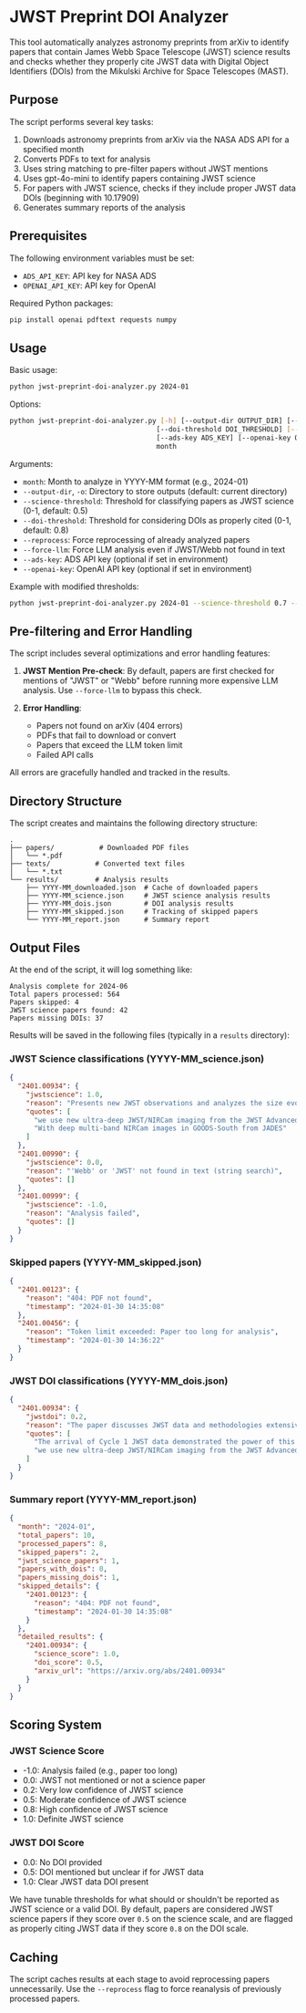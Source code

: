 # JWST Preprint DOI Analyzer

This tool automatically analyzes astronomy preprints from arXiv to identify papers that contain James Webb Space Telescope (JWST) science results and checks whether they properly cite JWST data with Digital Object Identifiers (DOIs) from the Mikulski Archive for Space Telescopes (MAST).

## Purpose

The script performs several key tasks:
1. Downloads astronomy preprints from arXiv via the NASA ADS API for a specified month
2. Converts PDFs to text for analysis
3. Uses string matching to pre-filter papers without JWST mentions
4. Uses gpt-4o-mini to identify papers containing JWST science
5. For papers with JWST science, checks if they include proper JWST data DOIs (beginning with 10.17909)
6. Generates summary reports of the analysis

## Prerequisites

The following environment variables must be set:
- `ADS_API_KEY`: API key for NASA ADS
- `OPENAI_API_KEY`: API key for OpenAI

Required Python packages:
```bash
pip install openai pdftext requests numpy
```

## Usage

Basic usage:
```bash
python jwst-preprint-doi-analyzer.py 2024-01
```

Options:
```bash
python jwst-preprint-doi-analyzer.py [-h] [--output-dir OUTPUT_DIR] [--science-threshold SCIENCE_THRESHOLD]
                                    [--doi-threshold DOI_THRESHOLD] [--reprocess] [--force-llm]
                                    [--ads-key ADS_KEY] [--openai-key OPENAI_KEY] 
                                    month
```

Arguments:
- `month`: Month to analyze in YYYY-MM format (e.g., 2024-01)
- `--output-dir`, `-o`: Directory to store outputs (default: current directory)
- `--science-threshold`: Threshold for classifying papers as JWST science (0-1, default: 0.5)
- `--doi-threshold`: Threshold for considering DOIs as properly cited (0-1, default: 0.8)
- `--reprocess`: Force reprocessing of already analyzed papers
- `--force-llm`: Force LLM analysis even if JWST/Webb not found in text
- `--ads-key`: ADS API key (optional if set in environment)
- `--openai-key`: OpenAI API key (optional if set in environment)

Example with modified thresholds:
```bash
python jwst-preprint-doi-analyzer.py 2024-01 --science-threshold 0.7 --doi-threshold 0.9
```

## Pre-filtering and Error Handling

The script includes several optimizations and error handling features:

1. **JWST Mention Pre-check**: By default, papers are first checked for mentions of "JWST" or "Webb" before running more expensive LLM analysis. Use `--force-llm` to bypass this check.

2. **Error Handling**:
   - Papers not found on arXiv (404 errors)
   - PDFs that fail to download or convert
   - Papers that exceed the LLM token limit
   - Failed API calls

All errors are gracefully handled and tracked in the results.

## Directory Structure

The script creates and maintains the following directory structure:
```
.
├── papers/           # Downloaded PDF files
│   └── *.pdf
├── texts/           # Converted text files
│   └── *.txt
└── results/         # Analysis results
    ├── YYYY-MM_downloaded.json  # Cache of downloaded papers
    ├── YYYY-MM_science.json     # JWST science analysis results
    ├── YYYY-MM_dois.json        # DOI analysis results
    ├── YYYY-MM_skipped.json     # Tracking of skipped papers
    └── YYYY-MM_report.json      # Summary report
```

## Output Files

At the end of the script, it will log something like:
```
Analysis complete for 2024-06
Total papers processed: 564
Papers skipped: 4
JWST science papers found: 42
Papers missing DOIs: 37
```

Results will be saved in the following files (typically in a `results` directory): 

### JWST Science classifications (YYYY-MM_science.json)
```json
{
  "2401.00934": {
    "jwstscience": 1.0,
    "reason": "Presents new JWST observations and analyzes the size evolution of quiescent galaxies using JWST/NIRCam data.",
    "quotes": [
      "we use new ultra-deep JWST/NIRCam imaging from the JWST Advanced Deep Extragalactic Survey (JADES)",
      "With deep multi-band NIRCam images in GOODS-South from JADES"
    ]
  },
  "2401.00990": {
    "jwstscience": 0.0,
    "reason": "'Webb' or 'JWST' not found in text (string search)",
    "quotes": []
  },
  "2401.00999": {
    "jwstscience": -1.0,
    "reason": "Analysis failed",
    "quotes": []
  }
}
```

### Skipped papers (YYYY-MM_skipped.json)
```json
{
  "2401.00123": {
    "reason": "404: PDF not found",
    "timestamp": "2024-01-30 14:35:08"
  },
  "2401.00456": {
    "reason": "Token limit exceeded: Paper too long for analysis",
    "timestamp": "2024-01-30 14:36:22"
  }
}
```

### JWST DOI classifications (YYYY-MM_dois.json)
```json
{
  "2401.00934": {
    "jwstdoi": 0.2,
    "reason": "The paper discusses JWST data and methodologies extensively but does not explicitly mention a DOI associated with JWST data.",
    "quotes": [
      "The arrival of Cycle 1 JWST data demonstrated the power of this new facility to identify and characterize robust massive quiescent galaxy candidates at z > 2.5",
      "we use new ultra-deep JWST/NIRCam imaging from the JWST Advanced Deep Extragalactic Survey (JADES, Eisenstein et al. 2023) to investigate the redshift evolution of the half-light sizes of quiescent galaxies."
    ]
  }
}
```

### Summary report (YYYY-MM_report.json)

```json
{
  "month": "2024-01",
  "total_papers": 10,
  "processed_papers": 8,
  "skipped_papers": 2,
  "jwst_science_papers": 1,
  "papers_with_dois": 0,
  "papers_missing_dois": 1,
  "skipped_details": {
    "2401.00123": {
      "reason": "404: PDF not found",
      "timestamp": "2024-01-30 14:35:08"
    }
  },
  "detailed_results": {
    "2401.00934": {
      "science_score": 1.0,
      "doi_score": 0.5,
      "arxiv_url": "https://arxiv.org/abs/2401.00934"
    }
  }
}
```

## Scoring System

### JWST Science Score
- -1.0: Analysis failed (e.g., paper too long)
- 0.0: JWST not mentioned or not a science paper
- 0.2: Very low confidence of JWST science
- 0.5: Moderate confidence of JWST science
- 0.8: High confidence of JWST science
- 1.0: Definite JWST science

### JWST DOI Score
- 0.0: No DOI provided
- 0.5: DOI mentioned but unclear if for JWST data
- 1.0: Clear JWST data DOI present

We have tunable thresholds for what should or shouldn't be reported as JWST science or a valid DOI. By default, papers are considered JWST science papers if they score over `0.5` on the science scale, and are flagged as properly citing JWST data if they score `0.8` on the DOI scale.

## Caching

The script caches results at each stage to avoid reprocessing papers unnecessarily. Use the `--reprocess` flag to force reanalysis of previously processed papers.